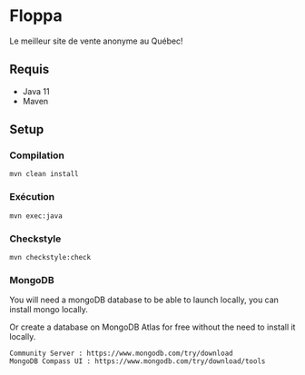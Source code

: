 # Floppa

Le meilleur site de vente anonyme au Québec!

## Requis

- Java 11
- Maven

## Setup

### Compilation

```
mvn clean install
```

### Exécution

```
mvn exec:java
```

### Checkstyle

```
mvn checkstyle:check
```

### MongoDB
You will need a mongoDB database to be able to launch locally, you can install mongo locally.

Or create a database on MongoDB Atlas for free without the need to install it locally.

```
Community Server : https://www.mongodb.com/try/download
MongoDB Compass UI : https://www.mongodb.com/try/download/tools
```